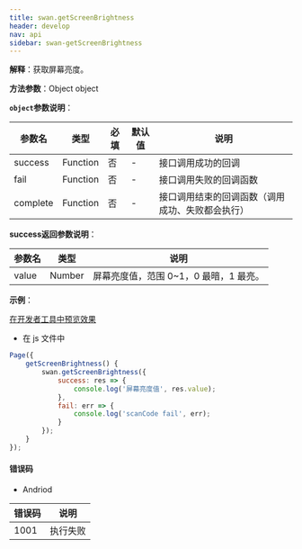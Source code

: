 ```yaml
---
title: swan.getScreenBrightness
header: develop
nav: api
sidebar: swan-getScreenBrightness
---
```

 
 

**解释**：获取屏幕亮度。

**方法参数**：Object object

**`object`参数说明**：

|参数名 |类型  |必填 | 默认值 |说明|
|---- | ---- | ---- | ----|----|
|success| Function  |  否  | -|接口调用成功的回调|
|fail  |  Function  |  否 | -| 接口调用失败的回调函数|
|complete  |  Function |   否 |-|  接口调用结束的回调函数（调用成功、失败都会执行）|

**success返回参数说明**：

|参数名 |类型  |说明|
|---- | ---- | ---- |
|value   | Number | 屏幕亮度值，范围 0~1，0 最暗，1 最亮。|

**示例**：

<a href="swanide://fragment/2cb53087761bf7f222f520e4780402d61569483519150" title="在开发者工具中预览效果" target="_self">在开发者工具中预览效果</a>


* 在 js 文件中

```js
Page({
    getScreenBrightness() {
        swan.getScreenBrightness({
            success: res => {
                console.log('屏幕亮度值', res.value);
            },
            fail: err => {
                console.log('scanCode fail', err);
            }
        });
    }
});
```

#### 错误码
* Andriod

|错误码|说明|
|--|--|
|1001|执行失败  |

